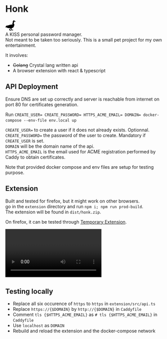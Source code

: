 # Honk

![A plain black goose shaped logo](extension/icons/honk-32.png)  
A KISS personal password manager.  
Not meant to be taken too seriously. This is a small pet project for my own entertainment. 

It involves:
  - ~~Golang~~ Crystal lang written api
  - A browser extension with react & typescript

## API Deployment

Ensure DNS are set up correctly and server is reachable from internet on port 80 for certificates generation.  

Run `CREATE_USER= CREATE_PASSWORD= HTTPS_ACME_EMAIL= DOMAIN= docker-compose --env-file env.local up`  

`CREATE_USER=` to create a user if it does not already exists. Optionnal.  
`CREATE_PASSWORD=` the password of the user to create. Mandatory if `CREATE_USER` is set.  
`DOMAIN` will be the domain name of the api.  
`HTTPS_ACME_EMAIL` is the email used for ACME registration performed by Caddy to obtain certificates.  

Note that provided docker compose and env files are setup for testing purpose.   

## Extension

Built and tested for firefox, but it might work on other browsers.  
go in the `extension` directory and run `npm i; npm run prod-build`.  
The extension will be found in `dist/honk.zip`.  

On firefox, it can be tested through [Temporary Extension](about:debugging#/runtime/this-firefox).  

![Demo video](/readme_assets/overview.mp4)

## Testing locally

- Replace all six occurence of `https` to `https` in `extension/src/api.ts`
- Replace `https://{$DOMAIN}` by `http://{$DOMAIN}` in `Caddyfile`
- Comment `tls {$HTTPS_ACME_EMAIL}` as `# tls {$HTTPS_ACME_EMAIL}` in `Caddyfile`
- Use `localhost` as `DOMAIN`
- Rebuild and reload the extension and the docker-compose network